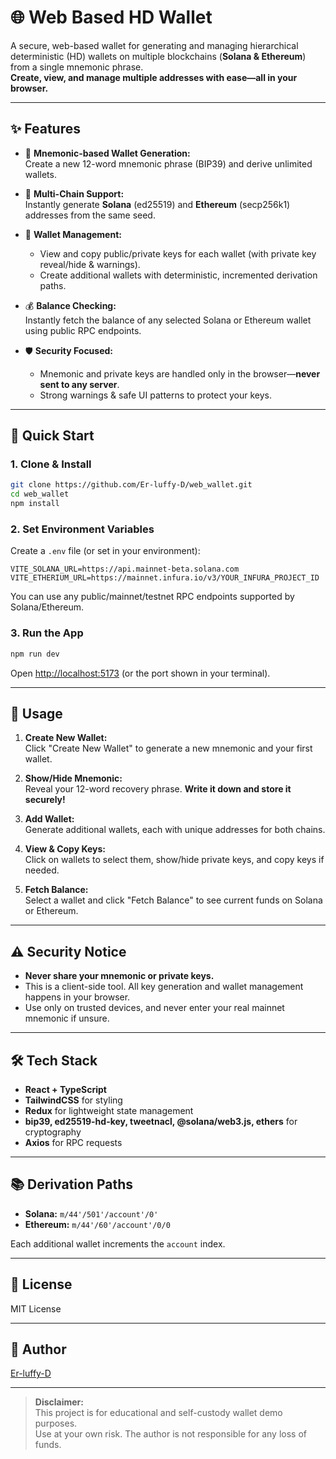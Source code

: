 # 🌐 Web Based HD Wallet

A secure, web-based wallet for generating and managing hierarchical deterministic (HD) wallets on multiple blockchains (**Solana & Ethereum**) from a single mnemonic phrase.  
**Create, view, and manage multiple addresses with ease—all in your browser.**

---

## ✨ Features

- 🔑 **Mnemonic-based Wallet Generation:**  
  Create a new 12-word mnemonic phrase (BIP39) and derive unlimited wallets.

- 🔗 **Multi-Chain Support:**  
  Instantly generate **Solana** (ed25519) and **Ethereum** (secp256k1) addresses from the same seed.

- 💼 **Wallet Management:**  
  - View and copy public/private keys for each wallet (with private key reveal/hide & warnings).
  - Create additional wallets with deterministic, incremented derivation paths.

- 💰 **Balance Checking:**  
  Instantly fetch the balance of any selected Solana or Ethereum wallet using public RPC endpoints.

- 🛡️ **Security Focused:**  
  - Mnemonic and private keys are handled only in the browser—**never sent to any server**.
  - Strong warnings & safe UI patterns to protect your keys.

---

## 🚀 Quick Start

### 1. Clone & Install

```bash
git clone https://github.com/Er-luffy-D/web_wallet.git
cd web_wallet
npm install
```

### 2. Set Environment Variables

Create a `.env` file (or set in your environment):

```env
VITE_SOLANA_URL=https://api.mainnet-beta.solana.com
VITE_ETHERIUM_URL=https://mainnet.infura.io/v3/YOUR_INFURA_PROJECT_ID
```

You can use any public/mainnet/testnet RPC endpoints supported by Solana/Ethereum.

### 3. Run the App

```bash
npm run dev
```

Open [http://localhost:5173](http://localhost:5173) (or the port shown in your terminal).

---

## 📝 Usage

1. **Create New Wallet:**  
   Click "Create New Wallet" to generate a new mnemonic and your first wallet.

2. **Show/Hide Mnemonic:**  
   Reveal your 12-word recovery phrase. **Write it down and store it securely!**

3. **Add Wallet:**  
   Generate additional wallets, each with unique addresses for both chains.

4. **View & Copy Keys:**  
   Click on wallets to select them, show/hide private keys, and copy keys if needed.

5. **Fetch Balance:**  
   Select a wallet and click "Fetch Balance" to see current funds on Solana or Ethereum.

---

## ⚠️ Security Notice

- **Never share your mnemonic or private keys.**
- This is a client-side tool. All key generation and wallet management happens in your browser.
- Use only on trusted devices, and never enter your real mainnet mnemonic if unsure.

---

## 🛠️ Tech Stack

- **React + TypeScript**
- **TailwindCSS** for styling
- **Redux** for lightweight state management
- **bip39, ed25519-hd-key, tweetnacl, @solana/web3.js, ethers** for cryptography
- **Axios** for RPC requests

---

## 📚 Derivation Paths

- **Solana:** `m/44'/501'/account'/0'`
- **Ethereum:** `m/44'/60'/account'/0/0`

Each additional wallet increments the `account` index.

---

## 📄 License

MIT License

---

## 👤 Author

[Er-luffy-D](https://github.com/Er-luffy-D)

---

> **Disclaimer:**  
> This project is for educational and self-custody wallet demo purposes.  
> Use at your own risk. The author is not responsible for any loss of funds.
